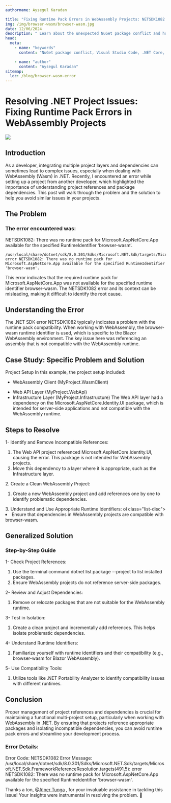 ```yaml
---
authorname: Aysegul Karadan

title: "Fixing Runtime Pack Errors in WebAssembly Projects: NETSDK1082 error  "
img: /img/browser-wasm/browser-wasm.jpg
date: 12/06/2024
description: " Learn about the unexpected NuGet package conflict and how a simple reorganization of project layers solved the problem. Read more about my experience in this short post! "
head:
  meta:
    - name: "keywords"
      content: "NuGet package conflict, Visual Studio Code, .NET Core, C#, software development, troubleshooting, NETSDK1082, There was no runtime pack for Microsoft.AspNetCore.App available for the specified RuntimeIdentifier ‘browser-wasm’, browser-wasm error, runtime pack errors"

    - name: "author"
      content: "Aysegul Karadan"
sitemap:
  loc: /blog/browser-wasm-error
---
```



# Resolving .NET Project Issues: Fixing Runtime Pack Errors in WebAssembly Projects

<div class="flex items-center justify-center"><img src="/img/browser-wasm/browser-wasm.jpg"  class="rounded w-full">
</div>

## Introduction 
<p>
As a developer, integrating multiple project layers and dependencies can sometimes lead to complex issues, especially when dealing with WebAssembly (Wasm) in .NET. Recently, I encountered an error while setting up a project from another developer, which highlighted the importance of understanding project references and package dependencies. This post will walk through the problem and the solution to help you avoid similar issues in your projects.</p>



## The Problem

### The error encountered was:

NETSDK1082: There was no runtime pack for Microsoft.AspNetCore.App available for the specified RuntimeIdentifier ‘browser-wasm’.

```
/usr/local/share/dotnet/sdk/8.0.301/Sdks/Microsoft.NET.Sdk/targets/Microsoft.NET.Sdk.FrameworkReferenceResolution.targets(491,5): error NETSDK1082: There was no runtime pack for Microsoft.AspNetCore.App available for the specified RuntimeIdentifier 'browser-wasm'.
```


This error indicates that the required runtime pack for Microsoft.AspNetCore.App was not available for the specified runtime identifier browser-wasm. The NETSDK1082 error and its context can be misleading, making it difficult to identify the root cause.


## Understanding the Error
The .NET SDK error NETSDK1082 typically indicates a problem with the runtime pack compatibility. When working with WebAssembly, the browser-wasm runtime identifier is used, which is specific to the Blazor WebAssembly environment. The key issue here was referencing an assembly that is not compatible with the WebAssembly runtime.

## Case Study: Specific Problem and Solution
Project Setup
In this example, the project setup included:
* WebAssembly Client (MyProject.WasmClient)
- Web API Layer (MyProject.WebApi)
- Infrastructure Layer (MyProject.Infrastructure)
The Web API layer had a dependency on the Microsoft.AspNetCore.Identity.UI package, which is intended for server-side applications and not compatible with the WebAssembly runtime.

## Steps to Resolve
1- Identify and Remove Incompatible References:
<ol class="list-disc">
  <li>The Web API project referenced Microsoft.AspNetCore.Identity.UI, causing the error. This package is not intended for WebAssembly projects.</li>
  <li> Move this dependency to a layer where it is appropriate, such as the Infrastructure layer.</li>
</ol>
2. Create a Clean WebAssembly Project:

<ol class="list-disc">
  <li>Create a new WebAssembly project and add references one by one to identify problematic dependencies.</li>

</ol>
3. Understand and Use Appropriate Runtime Identifiers:
ol class="list-disc">
  <li>Ensure that dependencies in WebAssembly projects are compatible with browser-wasm.</li>

</ol>

## Generalized Solution
### Step-by-Step Guide

1- Check Project References:
<ol class="list-disc">
  <li>Use the terminal command dotnet list package --project <YourProjectName> to list installed packages.</li>
  <li> Ensure WebAssembly projects do not reference server-side packages.</li>
</ol>
2- Review and Adjust Dependencies:
<ol class="list-disc">
 
  <li>Remove or relocate packages that are not suitable for the WebAssembly runtime.</li>
</ol>
3- Test in Isolation:

<ol class="list-disc">
 
  <li>Create a clean project and incrementally add references. This helps isolate problematic dependencies.</li>
</ol>
4- Understand Runtime Identifiers:
<ol class="list-disc">
 
  <li>Familiarize yourself with runtime identifiers and their compatibility (e.g., browser-wasm for Blazor WebAssembly).</li>
</ol>
5- Use Compatibility Tools:
<ol class="list-disc">
 
  <li>Utilize tools like .NET Portability Analyzer to identify compatibility issues with different runtimes.</li>
</ol>

## Conclusion
Proper management of project references and dependencies is crucial for maintaining a functional multi-project setup, particularly when working with WebAssembly in .NET. By ensuring that projects reference appropriate packages and isolating incompatible dependencies, you can avoid runtime pack errors and streamline your development process.

### Error Details:

Error Code: NETSDK1082
Error Message: /usr/local/share/dotnet/sdk/8.0.301/Sdks/Microsoft.NET.Sdk/targets/Microsoft.NET.Sdk.FrameworkReferenceResolution.targets(491,5): error NETSDK1082: There was no runtime pack for Microsoft.AspNetCore.App available for the specified RuntimeIdentifier 'browser-wasm'.

Thanks a ton, 
@[Alper Tunga](https://medium.com/@altudev)
, for your invaluable assistance in tackling this issue! Your insights were instrumental in resolving the problem. 🙏